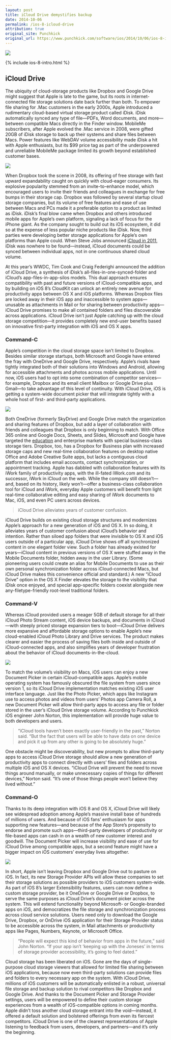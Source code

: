 ```yaml
---
layout: post
title: iCloud Drive demystifies backup
date: 2014-10-06
permalink: /ios-8-icloud-drive
attribution: true
original_site: Punchkick
original_url: https://www.punchkick.com/software/ios/2014/10/06/ios-8-in-context-icloud-drive-demystifies-backup
---
```

![](/assets/ios-8-icloud-drive.jpg)

{% include ios-8-intro.html %}

## iCloud Drive

The ubiquity of cloud-storage products like Dropbox and Google Drive might suggest that Apple is late to the game, but its roots in internet-connected file storage solutions date back further than both. To empower file sharing for .Mac customers in the early 2000s, Apple introduced a rudimentary cloud-based virtual storage product called iDisk. iDisk automatically synced any type of file—PDFs, Word documents, and more—between compatible Macs directly in the Finder window. MobileMe subscribers, after Apple evolved the .Mac service in 2008, were gifted 20GB of iDisk storage to back up their systems and share files between Macs. Power features like WebDAV volume accessibility made iDisk a hit with Apple enthusiasts, but its $99 price tag as part of the underpowered and unreliable MobileMe package limited its growth beyond established customer bases.

![](/assets/icloud-drive-ios-devices.png)

When Dropbox took the scene in 2008, its offering of free storage with fast upward expandability caught on quickly with cloud-eager consumers. Its explosive popularity stemmed from an invite-to-enhance model, which encouraged users to invite their friends and colleagues in exchange for free bumps in their storage cap. Dropbox was followed by several startup cloud storage companies, but its volume of free features and ease of use between Macs and PCs made it a preferable option to a product as limited as iDisk. iDisk’s final blow came when Dropbox and others introduced mobile apps for Apple’s own platform, signaling a lack of focus for the iPhone giant. As the company sought to build out its iOS ecosystem, it did so at the expense of less popular niche products like iDisk. Now, third parties were developing better storage applications for Apple’s own platforms than Apple could. When Steve Jobs announced [iCloud in 2011](/ios-8-cloudkit), iDisk was nowhere to be found—instead, iCloud documents could be synced between individual apps, not in one continuous shared cloud volume.

At this year’s WWDC, Tim Cook and Craig Federighi announced the addition of iCloud Drive, a synthesis of iDisk’s all-files-in-one-synced-folder and iCloud’s app-files-in-app-silos models. This dual approach ensures compatibility with past and future versions of iCloud-compatible apps, and by building on iOS 8’s CloudKit can unlock an entirely new avenue for productivity apps between OS X and iOS platforms. Whereas Dropbox files are locked away in their iOS app and inaccessible to system apps—unusable as attachments in Mail or for sharing between productivity apps—iCloud Drive promises to make all contained folders and files discoverable across applications. iCloud Drive isn’t just Apple catching up with the cloud storage competition—it provides completely new end-user benefits based on innovative first-party integration with iOS and OS X apps. 

### Command-C

Apple’s competition in the cloud storage space isn’t limited to Dropbox. Besides similar storage startups, both Microsoft and Google have entered the fray with OneDrive and Google Drive, respectively. Apple’s rivals have tightly integrated both of their solutions into Windows and Android, allowing for accessible attachments and photos across mobile applications. Until now, iOS users had to opt into some combination of competitor services—for example, Dropbox and its email client Mailbox or Google Drive plus Gmail—to take advantage of this level of continuity. With iCloud Drive, iOS is getting a system-wide document picker that will integrate tightly with a whole host of first- and third-party applications.

![](/assets/iwork-in-icloud.png)

Both OneDrive (formerly SkyDrive) and Google Drive match the organization and sharing features of Dropbox, but add a layer of collaboration with friends and colleagues that Dropbox is only beginning to match. With Office 365 online and Google Docs, Sheets, and Slides, Microsoft and Google have targeted the [education](https://www.punchkick.com/blog/2014/09/22/learn-2-0-how-the-classroom-of-the-future-empowers-teachers-and-students) and enterprise markets with special business-class storage tiers. Dropbox, too, has a Dropbox for Business plan with increased storage caps and new real-time collaboration features on desktop native Office and Adobe Creative Suite apps, but lacks a contiguous cloud platform that includes email accounts, contact synchronization, or appointment tracking. Apple has dabbled with collaboration features with its iWork family of productivity apps, with the ill-fated iWork.com and its successor, iWork in iCloud on the web. While the company still doesn’t—and, based on its history, likely won’t—offer a business-class collaboration tool for iCloud and iWork, everyday Apple customers will benefit from light real-time collaborative editing and easy sharing of iWork documents to Mac, iOS, and even PC users across devices.

> iCloud Drive alleviates years of customer confusion.

iCloud Drive builds on existing cloud storage structures and modernizes Apple’s approach for a new generation of iOS and OS X. In so doing, it alleviates years of customer confusion about iCloud’s behavior and intention. Rather than siloed app folders that were invisible to OS X and iOS users outside of a particular app, iCloud Drive shows off all synchronized content in one elegant folder view. Such a folder has already existed for years—iCloud content in previous versions of OS X were stuffed away in the Mobile Documents folder, hidden away in the user Library. (Some pioneering users could create an alias for Mobile Documents to use as their own personal synchronization folder across iCloud-connected Macs, but iCloud Drive makes this convenience official and standard.) A new “iCloud Drive” option in the OS X Finder elevates the storage to the visibility that iDisk once enjoyed, and special app-specific folders coexist alongside new any-filetype-friendly root-level traditional folders. 

### Command-V

Whereas iCloud provided users a meager 5GB of default storage for all their iCloud Photo Stream content, iOS device backups, and documents in iCloud—with steeply priced storage expansion tiers to boot—iCloud Drive delivers more expansive and affordable storage options to enable Apple’s new cloud-enabled iCloud Photo Library and Drive services. The product makes clearer and easier the process of saving files both inside and outside of iCloud-connected apps, and also simplifies years of developer frustration about the behavior of iCloud documents-in-the-cloud.

![](/assets/icloud-drive-finder.jpeg)

To match the volume’s visibility on Macs, iOS users can enjoy a new Document Picker in certain iCloud-compatible apps. Apple’s mobile operating system has famously obscured the file system from users since version 1, so its iCloud Drive implementation matches existing iOS user interface language. Just like the Photo Picker, which apps like Instagram use to access photos and videos from users’ Photos app Camera Roll, a new Document Picker will allow third-party apps to access any file or folder stored in the user’s iCloud Drive storage volume. According to Punchkick iOS engineer John Norton, this implementation will provide huge value to both developers and users.

> “iCloud tools haven’t been exactly user-friendly in the past,” Norton said. “But the fact that users will be able to have data on one device and pick it up from any other is going to be absolutely huge.”

One obstacle might be discoverability, but new prompts to allow third-party apps to access iCloud Drive storage should allow a new generation of productivity apps to connect directly with users’ files and folders across multiple iOS and OS X devices. “iCloud Drive will prevent the need to move things around manually, or make unnecessary copies of things for different devices,” Norton said. “It’s one of those things people won’t believe they lived without.”

### Command-O

Thanks to its deep integration with iOS 8 and OS X, iCloud Drive will likely see widespread adoption among Apple’s massive install base of hundreds of millions of users. And because of iOS fans’ enthusiasm for apps supporting new features—and because of the App Store’s propensity to endorse and promote such apps—third-party developers of productivity or file-based apps can cash in on a wealth of new customer interest and goodwill. The Document Picker will increase visibility and ease of use for iCloud Drive among compatible apps, but a second feature might have a bigger impact on iOS customers’ everyday lives altogether.

![](/assets/cloudkit-icloud-drive.png)

In short, Apple isn’t leaving Dropbox and Google Drive out to pasture on iOS. In fact, its new Storage Provider APIs will allow these companies to set their storage solutions as possible providers to iOS customers system-wide. As part of iOS 8’s larger Extensibility features, users can now define a custom storage provider, be it OneDrive or Google Drive or Dropbox, to serve the same purposes as iCloud Drive’s document picker across the system. This will extend functionality beyond Microsoft- or Google-branded apps on iOS, and democratizes the file storage and synchronization process across cloud service solutions. Users need only to download the Google Drive, Dropbox, or OnDrive iOS application for their Storage Provider status to be accessible across the system, in Mail attachments or productivity apps like Pages, Numbers, Keynote, or Microsoft Office.

> “People will expect this kind of behavior from apps in the future,” said John Norton. “If your app isn’t ‘keeping up with the Joneses’ in terms of storage provider accessibility, it’s going to feel dated.”

Cloud storage has been liberated on iOS. Gone are the days of single-purpose cloud storage viewers that allowed for limited file sharing between iOS applications, because now even third-party solutions can provide files and folders to every necessary app on the system. With iCloud Drive, millions of iOS customers will be automatically enlisted in a robust, universal file storage and backup solution to rival competitors like Dropbox and Google Drive. And thanks to the Document Picker and Storage Provider settings, users will be empowered to define their custom storage experiences from a wealth of iOS-compatible options in coming months. Apple didn’t toss another cloud storage entrant into the void—instead, it offered a default solution and bolstered offerings from even its fiercest competitors. iCloud Drive is one of the clearest representations of Apple listening to feedback from users, developers, and partners—and it’s only the beginning.